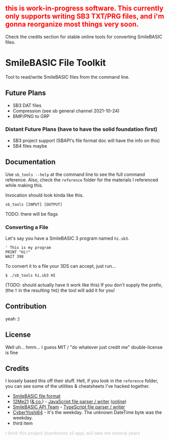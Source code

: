 ## <span style="color: red">this is work-in-progress software. This currently only supports writing SB3 TXT/PRG files, and i'm gonna reorganize most things very soon.</span>

Check the credits section for stable online tools for converting SmileBASIC files.

# SmileBASIC File Toolkit

Tool to read/write SmileBASIC files from the command line.

## Future Plans

- SB3 DAT files
- Compression (see sb general channel 2021-10-24)
- BMP/PNG to GRP

### Distant Future Plans (have to have the solid foundation first)

- SB3 project support (SBAPI's file format doc will have the info on this)
- SB4 files maybe

## Documentation

Use `sb_tools --help` at the command line to see the full command reference. Also, check the `reference` folder for the materials I referenced while making this.

Invocation should look kinda like this.

`sb_tools [INPUT] [OUTPUT]`

TODO: there will be flags

### Converting a File

Let's say you have a SmileBASIC 3 program named `hi.sb3`.

```smilebasic
' This is my program
PRINT "Hi!"
WAIT 398
```

To convert it to a file your 3DS can accept, just run...

```shell
$ ./sb_tools hi.sb3 HI
```

(TODO: should actually have it work like this) If you don't supply the prefix, (the `T` in the resulting `THI`) the tool will add it for you!

## Contribution

yeah :)

## License

Well uh... hmm... I guess MIT / "do whatever just credit me" double-license is fine

## Credits

I loosely based this off their stuff. Hell, if you look in the `reference` folder, you can see some of the utilities & cheatsheets I've hacked together.

* [SmileBASIC file format](https://old.smilebasicsource.com/page?pid=652)
* [12Me21](https://github.com/12Me21/) ([& co.](https://github.com/12Me21/sbtools/blob/4e4ccaa5181120a6d0f9920c7c3a9e62338eea65/sbfile.js#L169)) - [JavaScript file parser / writer](https://github.com/12Me21/sbtools) ([online](https://12me21.github.io/sbtools/))
* [SmileBASIC API Team](https://github.com/SBAPI-Team) - [TypeScript file parser / writer](https://github.com/SBAPI-Team/SmileBASIC-FileParser)
* [CyberYoshi64](https://old.smilebasicsource.com/page?pid=652&cid=16904#comment_16904) - It's the weekday. The unknown DateTime byte was the weekday.
* third item

<span style="opacity: 0.25">i think this project (barebones cli app) will take me several years</span>
